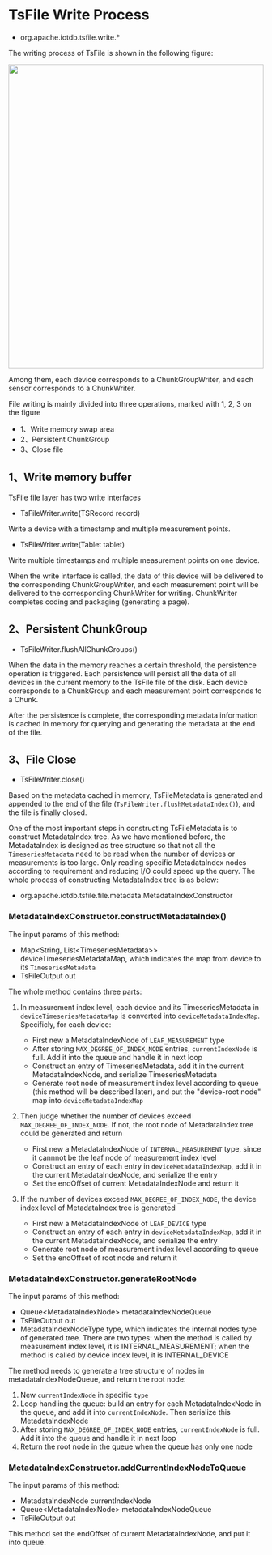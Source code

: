 <!--

    Licensed to the Apache Software Foundation (ASF) under one
    or more contributor license agreements.  See the NOTICE file
    distributed with this work for additional information
    regarding copyright ownership.  The ASF licenses this file
    to you under the Apache License, Version 2.0 (the
    "License"); you may not use this file except in compliance
    with the License.  You may obtain a copy of the License at
    
        http://www.apache.org/licenses/LICENSE-2.0
    
    Unless required by applicable law or agreed to in writing,
    software distributed under the License is distributed on an
    "AS IS" BASIS, WITHOUT WARRANTIES OR CONDITIONS OF ANY
    KIND, either express or implied.  See the License for the
    specific language governing permissions and limitations
    under the License.

-->

# TsFile Write Process

- org.apache.iotdb.tsfile.write.*

The writing process of TsFile is shown in the following figure:

<img style="width:100%; max-width:800px; max-height:600px; margin-left:auto; margin-right:auto; display:block;" src="https://user-images.githubusercontent.com/19167280/73625238-efba2980-467e-11ea-927e-a7021f8153af.png">

Among them, each device corresponds to a ChunkGroupWriter, and each sensor corresponds to a ChunkWriter.

File writing is mainly divided into three operations, marked with 1, 2, 3 on the figure

- 1、Write memory swap area
- 2、Persistent ChunkGroup
- 3、Close file

## 1、Write memory buffer

TsFile file layer has two write interfaces

- TsFileWriter.write(TSRecord record)

Write a device with a timestamp and multiple measurement points.

- TsFileWriter.write(Tablet tablet)

 Write multiple timestamps and multiple measurement points on one device.

When the write interface is called, the data of this device will be delivered to the corresponding ChunkGroupWriter, and each measurement point will be delivered to the corresponding ChunkWriter for writing.  ChunkWriter completes coding and packaging (generating a page).

## 2、Persistent ChunkGroup

- TsFileWriter.flushAllChunkGroups()

When the data in the memory reaches a certain threshold, the persistence operation is triggered.  Each persistence will persist all the data of all devices in the current memory to the TsFile file of the disk.  Each device corresponds to a ChunkGroup and each measurement point corresponds to a Chunk.

After the persistence is complete, the corresponding metadata information is cached in memory for querying and generating the metadata at the end of the file.

## 3、File Close

- TsFileWriter.close()

Based on the metadata cached in memory, TsFileMetadata is generated and appended to the end of the file (`TsFileWriter.flushMetadataIndex()`), and the file is finally closed.

One of the most important steps in constructing TsFileMetadata is to construct MetadataIndex tree. As we have mentioned before, the MetadataIndex is designed as tree structure so that not all the `TimeseriesMetadata` need to be read when the number of devices or measurements is too large. Only reading specific MetadataIndex nodes according to requirement and reducing I/O could speed up the query. The whole process of constructing MetadataIndex tree is as below:

* org.apache.iotdb.tsfile.file.metadata.MetadataIndexConstructor

### MetadataIndexConstructor.constructMetadataIndex()

The input params of this method:
* Map\<String, List\<TimeseriesMetadata\>\> deviceTimeseriesMetadataMap, which indicates the map from device to its `TimeseriesMetadata`
* TsFileOutput out

The whole method contains three parts:

1. In measurement index level, each device and its TimeseriesMetadata in `deviceTimeseriesMetadataMap` is converted into `deviceMetadataIndexMap`. Specificly, for each device:
    * First new a MetadataIndexNode of `LEAF_MEASUREMENT` type
    * After storing `MAX_DEGREE_OF_INDEX_NODE` entries, `currentIndexNode` is full. Add it into the queue and handle it in next loop
    * Construct an entry of TimeseriesMetadata, add it in the current MetadataIndexNode, and serialize TimeseriesMetadata
    * Generate root node of measurement index level according to queue (this method will be described later), and put the "device-root node" map into `deviceMetadataIndexMap`

2. Then judge whether the number of devices exceed `MAX_DEGREE_OF_INDEX_NODE`. If not, the root node of MetadataIndex tree could be generated and return
    * First new a MetadataIndexNode of `INTERNAL_MEASUREMENT` type, since it cannnot be the leaf node of measurement index level
    * Construct an entry of each entry in `deviceMetadataIndexMap`, add it in the current MetadataIndexNode, and serialize the entry
    * Set the endOffset of current MetadataIndexNode and return it

3. If the number of devices exceed `MAX_DEGREE_OF_INDEX_NODE`, the device index level of MetadataIndex tree is generated
    * First new a MetadataIndexNode of `LEAF_DEVICE` type
    * Construct an entry of each entry in `deviceMetadataIndexMap`, add it in the current MetadataIndexNode, and serialize the entry
    * Generate root node of measurement index level according to queue
    * Set the endOffset of root node and return it

### MetadataIndexConstructor.generateRootNode

The input params of this method:
* Queue\<MetadataIndexNode\> metadataIndexNodeQueue
* TsFileOutput out
* MetadataIndexNodeType type, which indicates the internal nodes type of generated tree. There are two types: when the method is called by measurement index level, it is INTERNAL_MEASUREMENT; when the method is called by device index level, it is INTERNAL_DEVICE 

The method needs to generate a tree structure of nodes in metadataIndexNodeQueue, and return the root node:
1. New `currentIndexNode` in specific `type`
2. Loop handling the queue: build an entry for each MetadataIndexNode in the queue, and add it into `currentIndexNode`. Then serialize this MetadataIndexNode
3. After storing `MAX_DEGREE_OF_INDEX_NODE` entries, `currentIndexNode` is full. Add it into the queue and handle it in next loop
4. Return the root node in the queue when the queue has only one node

### MetadataIndexConstructor.addCurrentIndexNodeToQueue

The input params of this method:
* MetadataIndexNode currentIndexNode
* Queue\<MetadataIndexNode\> metadataIndexNodeQueue
* TsFileOutput out

This method set the endOffset of current MetadataIndexNode, and put it into queue.